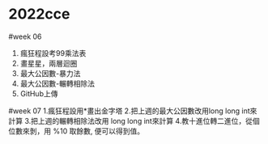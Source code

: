 # 2022cce

#week 06
1. 瘋狂程設考99乘法表
2. 畫星星，兩層迴圈
3. 最大公因數-暴力法
4. 最大公因數-輾轉相除法
5. GitHub上傳

#week 07
1.瘋狂程設用*畫出金字塔
2.把上週的最大公因數改用long long int來計算
3.把上週的輾轉相除法改用 long long int來計算
4.教十進位轉二進位，從個位數來剝，用 %10 取餘數, 便可以得到值。
